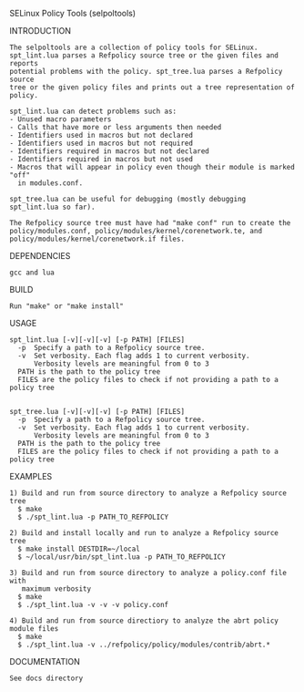 SELinux Policy Tools (selpoltools)

INTRODUCTION

	The selpoltools are a collection of policy tools for SELinux.
	spt_lint.lua parses a Refpolicy source tree or the given files and reports
	potential problems with the policy. spt_tree.lua parses a Refpolicy source
	tree or the given policy files and prints out a tree representation of policy.

	spt_lint.lua can detect problems such as:
	- Unused macro parameters
	- Calls that have more or less arguments then needed
	- Identifiers used in macros but not declared
	- Identifiers used in macros but not required
	- Identifiers required in macros but not declared
	- Identifiers required in macros but not used
	- Macros that will appear in policy even though their module is marked "off"
	  in modules.conf.

	spt_tree.lua can be useful for debugging (mostly debugging spt_lint.lua so far).

	The Refpolicy source tree must have had "make conf" run to create the
	policy/modules.conf, policy/modules/kernel/corenetwork.te, and
	policy/modules/kernel/corenetwork.if files.

DEPENDENCIES

	gcc and lua

BUILD

	Run "make" or "make install"

USAGE

	spt_lint.lua [-v][-v][-v] [-p PATH] [FILES]
	  -p  Specify a path to a Refpolicy source tree.
	  -v  Set verbosity. Each flag adds 1 to current verbosity.
	      Verbosity levels are meaningful from 0 to 3
	  PATH is the path to the policy tree
	  FILES are the policy files to check if not providing a path to a policy tree


	spt_tree.lua [-v][-v][-v] [-p PATH] [FILES]
	  -p  Specify a path to a Refpolicy source tree.
	  -v  Set verbosity. Each flag adds 1 to current verbosity.
	      Verbosity levels are meaningful from 0 to 3
	  PATH is the path to the policy tree
	  FILES are the policy files to check if not providing a path to a policy tree

EXAMPLES

	1) Build and run from source directory to analyze a Refpolicy source tree
	  $ make
	  $ ./spt_lint.lua -p PATH_TO_REFPOLICY

	2) Build and install locally and run to analyze a Refpolicy source tree
	  $ make install DESTDIR=~/local
	  $ ~/local/usr/bin/spt_lint.lua -p PATH_TO_REFPOLICY

	3) Build and run from source directory to analyze a policy.conf file with
	   maximum verbosity
	  $ make
	  $ ./spt_lint.lua -v -v -v policy.conf

	4) Build and run from source directiory to analyze the abrt policy module files
	  $ make
	  $ ./spt_lint.lua -v ../refpolicy/policy/modules/contrib/abrt.*

DOCUMENTATION

	See docs directory
